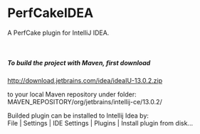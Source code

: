 PerfCakeIDEA
============

A PerfCake plugin for IntelliJ IDEA.

<br/>

<h5>To build the project with Maven, first download</h5>

http://download.jetbrains.com/idea/ideaIU-13.0.2.zip

to your local Maven repository under folder:<br/>
MAVEN_REPOSITORY/org/jetbrains/intellij-ce/13.0.2/

Builded plugin can be installed to Intellij Idea by: <br/>
File | Settings | IDE Settings | Plugins | Install plugin from disk...
